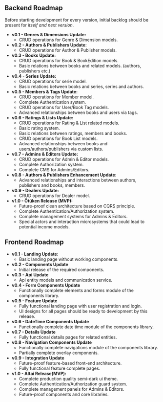 ## Backend Roadmap

Before starting development for every version, initial backlog should be present for *itself and next version*.

- **v0.1 - Genres & Dimensions Update:**
    - CRUD operations for Genre & Dimension models.
- **v0.2 - Authors & Publishers Update:**
    - CRUD operations for Author & Publisher models.
- **v0.3 - Books Update:**
    - CRUD operations for Book & BookEdition models.
    - Basic relations between books and related models. (authors, publishers etc.)
- **v0.4 - Series Update:**
    - CRUD operations for serie model.
    - Basic relations between books and series, series and authors.
- **v0.5 - Members & Tags Update:**
    - CRUD operations for Member model.
    - Complete Authentication system.
    - CRUD operations for User/Book Tag models.
    - Advanced relationships between books and users via tags.
- **v0.6 - Ratings & Lists Update:**
    - CRUD operations for Rating & List related models.
    - Basic rating system.
    - Basic relations between ratings, members and books.
    - CRUD operations for Book List models.
    - Advanced relationships between books and users/authors/publishers via custom lists.
- **v0.7 - Admins & Editors Update:**
    - CRUD operations for Admin & Editor models.
    - Complete Authorization system.
    - Complete CMS for Admins/Editors.
- **v0.8 - Authors & Publishers Enhancement Update:**
    - Advanced relationships and interactions between authors, publishers and books, members.
- **v0.9 - Dealers Update:**
    - CRUD operations for Dealer model.
- **v1.0 - Ötüken Release (MVP):**
    - Future-proof clean architecture based on CQRS principle.
    - Complete Authentication/Authorization system.
    - Complete management systems for Admins & Editors.
    - Special actors and interaction microsystems that could lead to potential income models.

## Frontend Roadmap

- **v0.1 - Landing Update:**
    - Basic landing page without working components.
- **v0.2 - Components Update**
    - Initial release of the required components.
- **v0.3 - Api Update**
    - Api entity models and communication service.
- **v0.4 - Form Components Update**
    - Functionally complete elements and forms module of the components library.
- **v0.5 - Feature Update**
    - Fully functional landing page with user registration and login.
    - UI designs for all pages should be ready to development by this release.
- **v0.6 - DateTime Components Update**
    - Functionally complete date time module of the components library.
- **v0.7 - Details Update**
    - Fully functional details pages for related entities.
- **v0.8 - Navigation Components Update**
    - Functionally complete navigations module of the components library.
    - Partially complete overlay components.
- **v0.9 - Integration Update**
    - Future-proof feature-based front-end architecture.
    - Fully functional feature complete pages.
- **v1.0 - Altai Release(MVP):**
    - Complete production quality semi-dark ui theme.
    - Complete Authentication/Authorization guard system.
    - Complete management panels for Admins & Editors.
    - Future-proof components and core libraries.
